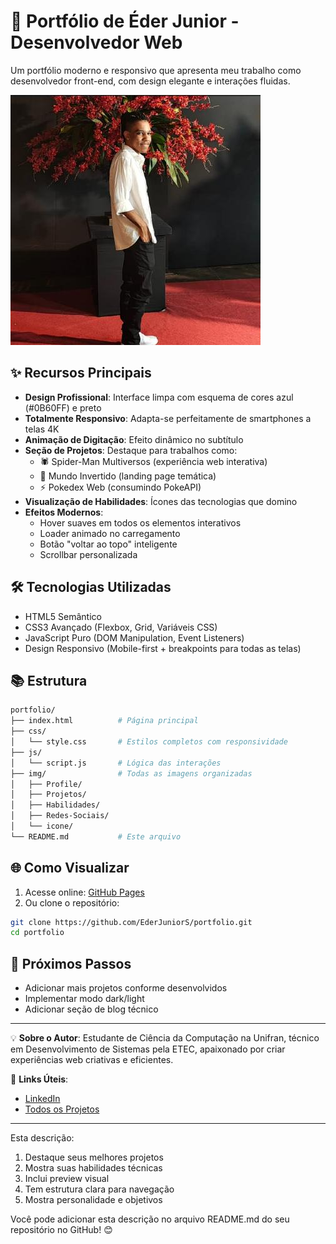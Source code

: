 # 🚀 Portfólio de Éder Junior - Desenvolvedor Web

Um portfólio moderno e responsivo que apresenta meu trabalho como desenvolvedor front-end, com design elegante e interações fluidas.

![Preview do Portfólio](img/Profile/profile.jpg)

## ✨ Recursos Principais

- **Design Profissional**: Interface limpa com esquema de cores azul (#0B60FF) e preto
- **Totalmente Responsivo**: Adapta-se perfeitamente de smartphones a telas 4K
- **Animação de Digitação**: Efeito dinâmico no subtítulo
- **Seção de Projetos**: Destaque para trabalhos como:
  - 🕷️ Spider-Man Multiversos (experiência web interativa)
  - 🌌 Mundo Invertido (landing page temática)
  - ⚡ Pokedex Web (consumindo PokeAPI)
- **Visualização de Habilidades**: Ícones das tecnologias que domino
- **Efeitos Modernos**:
  - Hover suaves em todos os elementos interativos
  - Loader animado no carregamento
  - Botão "voltar ao topo" inteligente
  - Scrollbar personalizada

## 🛠️ Tecnologias Utilizadas

- HTML5 Semântico
- CSS3 Avançado (Flexbox, Grid, Variáveis CSS)
- JavaScript Puro (DOM Manipulation, Event Listeners)
- Design Responsivo (Mobile-first + breakpoints para todas as telas)

## 📚 Estrutura

```bash
portfolio/
├── index.html          # Página principal
├── css/
│   └── style.css       # Estilos completos com responsividade
├── js/
│   └── script.js       # Lógica das interações
├── img/                # Todas as imagens organizadas
│   ├── Profile/
│   ├── Projetos/
│   ├── Habilidades/
│   ├── Redes-Sociais/
│   └── icone/
└── README.md           # Este arquivo
```

## 🌐 Como Visualizar

1. Acesse online: [GitHub Pages](https://ederjuniors.github.io/portfolio)
2. Ou clone o repositório:
```bash
git clone https://github.com/EderJuniorS/portfolio.git
cd portfolio
```

## 📌 Próximos Passos

- Adicionar mais projetos conforme desenvolvidos
- Implementar modo dark/light
- Adicionar seção de blog técnico

---

💡 **Sobre o Autor**: Estudante de Ciência da Computação na Unifran, técnico em Desenvolvimento de Sistemas pela ETEC, apaixonado por criar experiências web criativas e eficientes.

🔗 **Links Úteis**:
- [LinkedIn](https://www.linkedin.com/in/ederjuniormatossilva)
- [Todos os Projetos](https://github.com/EderJuniorS?tab=repositories)

---

Esta descrição:
1. Destaque seus melhores projetos
2. Mostra suas habilidades técnicas
3. Inclui preview visual
4. Tem estrutura clara para navegação
5. Mostra personalidade e objetivos

Você pode adicionar esta descrição no arquivo README.md do seu repositório no GitHub! 😊
